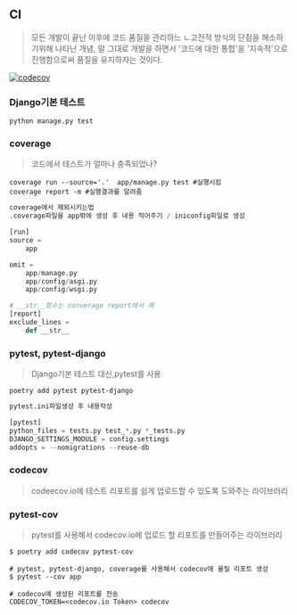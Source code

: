 ## CI

> 모든 개발이 끝난 이후에 코드 품질을 관리하느 ㄴ고전적 방식의 단점을 해소하기위해 나타난 개념, 말 그대로 개발을 하면서 '코드에 대한 통합'을 '지속적'으로 진행함으로써 품질을 유지하자는 것이다.

[![codecov](https://codecov.io/gh/parkhongbeen/ci/branch/master/graph/badge.svg)](https://codecov.io/gh/parkhongbeen/ci)

### Django기본 테스트

```
python manage.py test
```

### coverage

> 코드에서 테스트가 얼마나 충족되었나?

````
coverage run --source='.'  app/manage.py test #실행시킴
coverage report -m #실행결과를 알려줌
````

```python
coverage에서 제외시키는법
.coverage파일을 app밖에 생성 후 내용 적어주기 / iniconfig파일로 생성

[run]
source =
    app

omit =
    app/manage.py
    app/config/asgi.py
    app/config/wsgi.py

# __str__함수는 converage report에서 제
[report]
exclude_lines =
    def __str__
```

### pytest, pytest-django

>  Django기본 테스트 대신,pytest를 사용

``` 
poetry add pytest pytest-django
```

```python
pytest.ini파일생성 후 내용작성

[pytest]
python_files = tests.py test_*.py *_tests.py
DJANGO_SETTINGS_MODULE = config.settings
addopts = --nomigrations --reuse-db
```

### codecov

> codeecov.io에 테스트 리포트를 쉽게 업로드할 수 있도록 도와주는 라이브러리

### pytest-cov

> pytest를 사용해서 codecov.io에 업로드 할 리포트를 만들어주는 라이브러리

```
$ poetry add codecov pytest-cov

# pytest, pytest-django, coverage를 사용해서 codecov에 올릴 리포트 생성
$ pytest --cov app

# codecov에 생성된 리포트를 전송
CODECOV_TOKEN=<codecov.io Token> codecov

```

